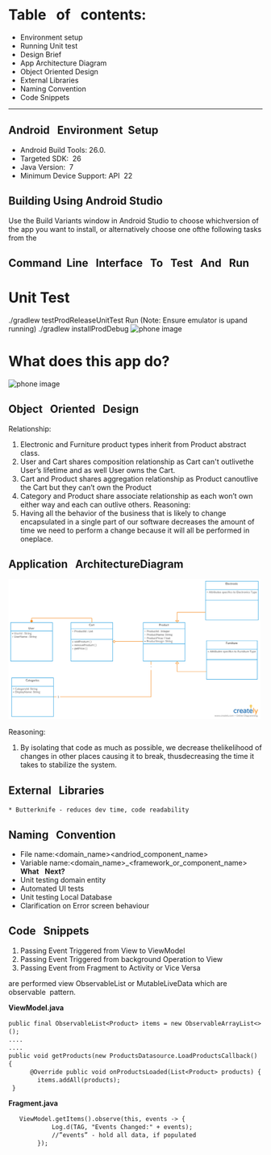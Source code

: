 # Table ​ ​ of ​ ​ contents:

* Environment​ ​setup
* Running​ ​Unit​ ​test
* Design​ ​Brief
* App​ ​Architecture​ ​Diagram
* Object​ ​Oriented​ ​Design
* External​ ​Libraries
* Naming​ ​Convention
* Code​ ​Snippets
________________________________________________________

## Android ​ ​ Environment ​ ​ Setup

* Android​ ​Build​ ​Tools:​ ​26.0.
* Targeted​ ​SDK:​ ​ 26
* Java​ ​Version:​ ​ 7
* Minimum​ ​Device​ ​Support:​ ​API​ ​ 22

## Building Using Android Studio

Use​ ​the​ ​Build​ ​Variants​ ​window​ ​in​ ​Android​ ​Studio​ ​to​ ​choose​ ​which​ ​version​ ​of​ ​the​ ​app
you​ ​want​ ​to​ ​install,​ ​or​ ​alternatively​ ​choose​ ​one​ ​of​ ​the​ ​following​ ​tasks​ ​from​ ​the

## Command ​ ​ Line ​ ​ Interface ​ ​ To ​ ​ Test ​ ​ And ​ ​ Run

# Unit​ ​Test

./gradlew​ ​testProdReleaseUnitTest
Run​​ ​(Note:​ ​Ensure​ ​emulator​ ​is​ ​up​ ​and​ ​running​)
./gradlew​ ​installProdDebug
<img src="art/unit_test_execution.gif" alt="phone image" width="500px" />

# What does this app do?
<img src="art/app_demo.gif" alt="phone image" width="200px" />

## Object ​ ​ Oriented ​ ​ Design

Relationship:

1. Electronic​ ​and​ ​Furniture​ ​product​ ​types​ ​inherit​ ​from​ ​Product​ ​abstract​ ​class.
2. User​ ​and​ ​Cart​ ​shares​ ​composition​ ​relationship​ ​as​ ​Cart​ ​can't​ ​outlive​ ​the​ ​User’s​ ​lifetime
    and​ ​as​ ​well​ ​User​ ​owns​ ​the​ ​Cart.
3. Cart​ ​and​ ​Product​ ​shares​ ​aggregation​ ​relationship​ ​as​ ​Product​ ​can​ ​outlive​ ​the​ ​Cart​ ​but
    they​ ​can’t​ ​own​ ​the​ ​Product
4. Category​ ​and​ ​Product​ ​share​ ​associate​ ​relationship​ ​as​ ​each​ ​won’t​ ​own​ ​either​ ​way​ ​and
    each​ ​can​ ​outlive​ ​others.
Reasoning:
1. Having​ ​all​ ​the​ ​behavior​ ​of​ ​the​ ​business​ ​that​ ​is​ ​likely​ ​to​ ​change​ ​encapsulated​ ​in​ ​a
single​ ​part​ ​of​ ​our​ ​software​ ​decreases​ ​the​ ​amount​ ​of​ ​time​ ​we​ ​need​ ​to​ ​perform​ ​a
change​ ​because​ ​it​ ​will​ ​all​ ​be​ ​performed​ ​in​ ​one​ ​place.


## Application ​ ​ Architecture ​ ​ Diagram
<img src="art/class_diagram.png" alt="phone image" width="500px" />

Reasoning:

1. By​ ​isolating​ ​that​ ​code​ ​as​ ​much​ ​as​ ​possible,​ ​we​ ​decrease​ ​the​ ​likelihood​ ​of​ ​changes​ ​in
    other​ ​places​ ​causing​ ​it​ ​to​ ​break,​ ​thus​ ​decreasing​ ​the​ ​time​ ​it​ ​takes​ ​to​ ​stabilize​ ​the
    system.

## External ​ ​ Libraries

```
* Butterknife​ ​-​ ​reduces​ ​dev​ ​time,​ ​code​ ​readability
```
## Naming ​ ​ Convention

* File​ ​name:​ ​<domain_name>_<usage>_<andriod_component_name>
* Variable​ ​name:​ ​<domain_name>_<framework_or_component_name>
**What** ​ ​ **Next?**
* Unit​ ​testing​ ​domain​ ​entity
* Automated​ ​UI​ ​tests
* Unit​ ​testing​ ​Local​ ​Database
* Clarification​ ​on​ ​Error​ ​screen​ ​behaviour


## Code ​ ​ Snippets

1. Passing​ ​Event​ ​Triggered​ ​from​ ​View​ ​to​ ​ViewModel
2. Passing​ ​Event​ ​Triggered​ ​from​ ​background​ ​Operation​ ​to​ ​View
3. Passing​ ​Event​ ​from​ ​Fragment​ ​to​ ​Activity​ ​or​ ​Vice​ ​Versa

are​ ​performed​ ​view​ ​ObservableList​ ​or​ ​MutableLiveData​ ​which​ ​are​ ​​ observable ​​ ​pattern.

**ViewModel.java**
```
public​ ​final​ ​ObservableList<Product>​ ​items​ ​=​ ​new​ ​ObservableArrayList<>();
....
....
public​ ​void​ ​getProducts(new​ ​ProductsDatasource.LoadProductsCallback()​ ​{
​ ​​ ​​ ​​ ​​ ​​ ​@Override​ ​public​ ​void​ ​onProductsLoaded(List<Product>​ ​products)​ ​{
​ ​​ ​​ ​​ ​​ ​​ ​​ ​​ ​items.addAll(products);
​ ​}
```

**Fragment.java**
```
​ ​​ ​​ ​ViewModel.getItems().observe(this,​ ​events​ ​->​ ​{
​ ​​ ​​ ​​ ​​ ​​ ​​ ​​ ​​ ​​ ​​ ​​ ​Log.d(TAG,​ ​"Events​ ​Changed:"​ ​+​ ​events);
​ ​​ ​​ ​​ ​​ ​​ ​​ ​​ ​​ ​​ ​​ ​​ ​//”events”​ ​-​ ​hold​ ​all​ ​data,​ ​if​ ​populated
​ ​​ ​​ ​​ ​​ ​​ ​​ ​​ ​});
```
